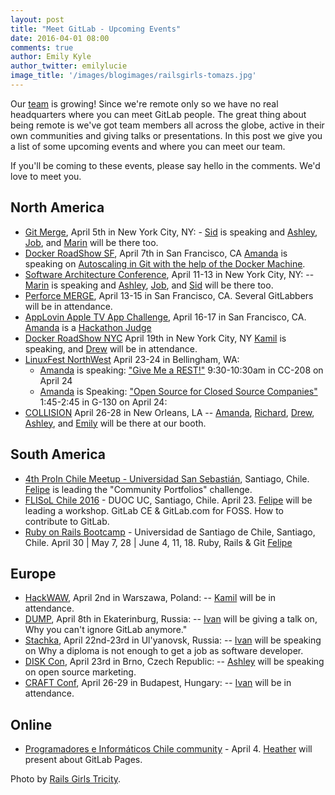```yaml
---
layout: post
title: "Meet GitLab - Upcoming Events"
date: 2016-04-01 08:00
comments: true
author: Emily Kyle
author_twitter: emilylucie
image_title: '/images/blogimages/railsgirls-tomazs.jpg'
---
```


Our [team] is growing! Since we're remote only so we have no real headquarters
where you can meet GitLab people.
The great thing about being remote is we've got team members all across the
globe, active in their own communities and giving talks or presentations.
In this post we give you a list of some upcoming events and where you can
meet our team.

If you'll be coming to these events, please say hello in the comments.
We'd love to meet you.

<!-- more -->

## North America
- [Git Merge](http://git-merge.com/), April 5th in New York City, NY: - [Sid] is speaking and [Ashley], [Job], and [Marin] will be there too.
- [Docker RoadShow SF](https://goto.docker.com/docker-roadshow-sf-april-2016.html), April 7th in San Francisco, CA [Amanda] is speaking on [Autoscaling in Git with the help of the Docker Machine](https://about.gitlab.com/2016/03/29/gitlab-runner-1-1-released/).
- [Software Architecture Conference](http://conferences.oreilly.com/software-architecture/engineering-business-us), April 11-13 in New York City, NY:  -- [Marin] is speaking and [Ashley], [Job], and [Sid] will be there too.
- [Perforce MERGE](https://www.perforce.com/conference/2016/home), April 13-15 in San Francisco, CA. Several GitLabbers will be in attendance.
- [AppLovin Apple TV App Challenge](https://applovin.com/appchallenge), April 16-17 in San Francisco, CA. [Amanda] is a [Hackathon Judge](https://blog.applovin.com/apple-tv-app-challenge-update-welcoming-riffsy-and-amanda-folson-into-the-fold/)
- [Docker RoadShow NYC](https://goto.docker.com/docker-roadshow-ny-april-2016.html) April 19th in New York City, NY [Kamil] is speaking, and [Drew] will be in attendance.
- [LinuxFest NorthWest](https://www.linuxfestnorthwest.org/2016) April 23-24 in Bellingham, WA:
  - [Amanda] is speaking: ["Give Me a REST!"](https://www.linuxfestnorthwest.org/2016/sessions/give-me-rest) 9:30-10:30am in CC-208 on April 24
  - [Amanda] is Speaking: ["Open Source for Closed Source Companies"](https://www.linuxfestnorthwest.org/2016/sessions/open-source-closed-source-companies) 1:45-2:45 in G-130 on April 24:
- [COLLISION](https://collisionconf.com/) April 26-28 in New Orleans, LA -- [Amanda], [Richard], [Drew], [Ashley], and [Emily] will be there at our booth.

## South America

- [4th ProIn Chile Meetup - Universidad San Sebastián](http://www.programadores.cl), Santiago, Chile. [Felipe] is leading the "Community Portfolios" challenge.
- [FLISoL Chile 2016](http://www.santiago.flisol.cl) - DUOC UC, Santiago, Chile. April 23. [Felipe] will be leading a workshop. GitLab CE & GitLab.com for FOSS. How to contribute to GitLab.
- [Ruby on Rails Bootcamp](http://rails.softwarelibrechile.cl) - Universidad de Santiago de Chile, Santiago, Chile. April 30 | May 7, 28 | June 4, 11, 18. Ruby, Rails & Git [Felipe]

## Europe

- [HackWAW](http://hackwaw.com/), April 2nd in Warszawa, Poland:  -- [Kamil] will be in attendance.
- [DUMP](http://dump-conf.ru/), April 8th in Ekaterinburg, Russia:  -- [Ivan] will be giving a talk on, Why you can't ignore GitLab anymore."
- [Stachka](http://nastachku.ru/), April 22nd-23rd in Ul'yanovsk, Russia:  -- [Ivan] will be speaking on Why a diploma is not enough to get a job as software developer.
- [DISK Con](https://www.disccon.com/), April 23rd in Brno, Czech Republic:  -- [Ashley] will be speaking on open source marketing.
- [CRAFT Conf](http://www.craft-conf.com/2016), April 26-29 in Budapest, Hungary:  -- [Ivan] will be in attendance.

## Online

- [Programadores e Informáticos Chile community](http://www.programadores.cl) - April 4. [Heather] will present about GitLab Pages.

Photo by [Rails Girls Tricity](railsgirls.com/tricity).


[team]: https://about.gitlab.com/team/
[Amanda]: https://twitter.com/AmbassadorAwsum
[Sid]: https://twitter.com/sytses
[Felipe]: https://twitter.com/juanpintoduran
[Heather]: https://twitter.com/nearlythere
[Ashley]: https://twitter.com/theunquietone
[Marin]: https://twitter.com/maxlazio
[Job]: https://twitter.com/Jobvo
[Drew]: https://twitter.com/drewblessing
[Emily]: https://twitter.com/emilylucie
[Ivan]: https://twitter.com/inemation
[Kamil]: https://twitter.com/ayufanpl
[Richard]: https://twitter.com/catchthepidge

